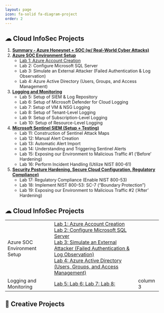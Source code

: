 ```yaml
---
layout: page
icon: fa-solid fa-diagram-project
order: 2
---
```


## ☁ **Cloud InfoSec Projects**
1. **[Summary - Azure Honeynet + SOC (w/ Real-World Cyber Attacks)](https://google.com)**
2. **[Azure SOC Environment Setup](https://google.com)**
   * [Lab 1: Azure Account Creation](htttps://google.com)
   * Lab 2: Configure Microsoft SQL Server
   * Lab 3: Simulate an External Attacker (Failed Authentication & Log Observation)
   * Lab 4: Azure Active Directory (Users, Groups, and Access Management)
3. **[Logging and Monitoring](https://google.com)**
   * Lab 5: Setup of SIEM & Log Repository
   * Lab 6: Setup of Microsoft Defender for Cloud Logging
   * Lab 7: Setup of VM & NSG Logging
   * Lab 8: Setup of Tenant-Level Logging
   * Lab 9: Setup of Subscription-Level Logging
   * Lab 10: Setup of Resource-Level Logging
4. **[Microsoft Sentinel SIEM (Setup + Testing)](https://google.com)**
   * Lab 11: Construction of Sentinel Attack Maps
   * Lab 12: Manual Alert Creation
   * Lab 13: Automatic Alert Import
   * Lab 14: Understanding and Triggering Sentinel Alerts
   * Lab 15: Exposing our Environment to Malicious Traffic #1 (‘Before’ Hardening)
   * Lab 16: Perform Incident Handling (Utilize NIST 800-61)
5. **[Security Posture Hardening, Secure Cloud Configuration, Regulatory Compliance)](https://google.com)**
   * Lab 17: Regulatory Compliance (Enable NIST 800-53) 
   * Lab 18: Implement NIST 800-53: SC-7 (“Boundary Protection”)
   * Lab 19: Exposing our Environment to Malicious Traffic #2 (‘After’ Hardening)

## ☁ **Cloud InfoSec Projects**
<table class="table-name">
  <tr>
    <td>Azure SOC Environment Setup</td>
    <td> 
      <a href="https://google.com">Lab 1: Azure Account Creation</a><br>
      <a href="https://google.com">Lab 2: Configure Microsoft SQL Server</a><br>
      <a href="https://google.com">Lab 3: Simulate an External Attacker (Failed Authentication & Log Observation)</a><br>
      <a href="https://google.com">Lab 4: Azure Active Directory (Users, Groups, and Access Management)</a>      
    </td>
  </tr>
  <tr>
    <td>Logging and Monitoring</td>
    <td>
      <a href="https://google.com">Lab 5: </a>
      <a href="https://google.com">Lab 6: </a>
      <a href="https://google.com">Lab 7: </a>
      <a href="https://google.com">Lab 8: </a> 
    </td>
    <td>column 3</td>
  </tr>
</table>


## 🎨 **Creative Projects**
